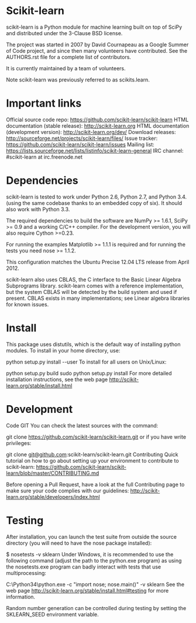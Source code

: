 Scikit-learn
===============

scikit-learn is a Python module for machine learning built on top of SciPy and distributed under the 3-Clause BSD license.

The project was started in 2007 by David Cournapeau as a Google Summer of Code project, and since then many volunteers have contributed. See the AUTHORS.rst file for a complete list of contributors.

It is currently maintained by a team of volunteers.

Note scikit-learn was previously referred to as scikits.learn.

Important links
==================
Official source code repo: https://github.com/scikit-learn/scikit-learn
HTML documentation (stable release): http://scikit-learn.org
HTML documentation (development version): http://scikit-learn.org/dev/
Download releases: http://sourceforge.net/projects/scikit-learn/files/
Issue tracker: https://github.com/scikit-learn/scikit-learn/issues
Mailing list: https://lists.sourceforge.net/lists/listinfo/scikit-learn-general
IRC channel: #scikit-learn at irc.freenode.net

Dependencies
==================
scikit-learn is tested to work under Python 2.6, Python 2.7, and Python 3.4. (using the same codebase thanks to an embedded copy of six). It should also work with Python 3.3.

The required dependencies to build the software are NumPy >= 1.6.1, SciPy >= 0.9 and a working C/C++ compiler. For the development version, you will also require Cython >=0.23.

For running the examples Matplotlib >= 1.1.1 is required and for running the tests you need nose >= 1.1.2.

This configuration matches the Ubuntu Precise 12.04 LTS release from April 2012.

scikit-learn also uses CBLAS, the C interface to the Basic Linear Algebra Subprograms library. scikit-learn comes with a reference implementation, but the system CBLAS will be detected by the build system and used if present. CBLAS exists in many implementations; see Linear algebra libraries for known issues.

Install
=================
This package uses distutils, which is the default way of installing python modules. To install in your home directory, use:

python setup.py install --user
To install for all users on Unix/Linux:

python setup.py build
sudo python setup.py install
For more detailed installation instructions, see the web page http://scikit-learn.org/stable/install.html

Development
================
Code
GIT
You can check the latest sources with the command:

git clone https://github.com/scikit-learn/scikit-learn.git
or if you have write privileges:

git clone git@github.com:scikit-learn/scikit-learn.git
Contributing
Quick tutorial on how to go about setting up your environment to contribute to scikit-learn: https://github.com/scikit-learn/scikit-learn/blob/master/CONTRIBUTING.md

Before opening a Pull Request, have a look at the full Contributing page to make sure your code complies with our guidelines: http://scikit-learn.org/stable/developers/index.html

Testing
=================
After installation, you can launch the test suite from outside the source directory (you will need to have the nose package installed):

$ nosetests -v sklearn
Under Windows, it is recommended to use the following command (adjust the path to the python.exe program) as using the nosetests.exe program can badly interact with tests that use multiprocessing:

C:\Python34\python.exe -c "import nose; nose.main()" -v sklearn
See the web page http://scikit-learn.org/stable/install.html#testing for more information.

Random number generation can be controlled during testing by setting the SKLEARN_SEED environment variable.
